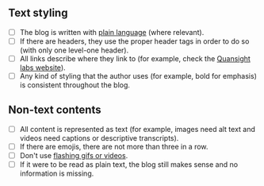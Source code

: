 <!--Hi there! If you aren't submitting a blog post, you can delete this message.

Thank you for submitting a blog post! We want to make sure content produced for Quansight Labs is accessible, so please address the the following guidelines in your post.-->

## Text styling

- [ ] The blog is written with [plain language](https://www.plainlanguage.gov/guidelines/) (where relevant).
- [ ] If there are headers, they use the proper header tags in order to do so (with only one level-one header).
- [ ] All links describe where they link to (for example, check the [Quansight labs website](https://labs.quansight.org/)).
- [ ] Any kind of styling that the author uses (for example, bold for emphasis) is consistent throughout the blog.

## Non-text contents

- [ ] All content is represented as text (for example, images need alt text and videos need captions or descriptive transcripts).
- [ ] If there are emojis, there are not more than three in a row.
- [ ] Don't use [flashing gifs or videos](https://www.w3.org/TR/UNDERSTANDING-WCAG20/seizure-does-not-violate.html).
- [ ] If it were to be read as plain text, the blog still makes sense and no information is missing.
